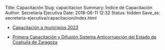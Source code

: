 Title: Capacitación
Slug: capacitacion
Summary: Índice de Capacitación
Author: Secretaría Ejecutiva
Date: 2018-06-11 12:32
Status: hidden
Save_as: secretaria-ejecutiva/capacitacion/index.html


* [Capacitación a municipios 2023](capacitacion-municipios-2023/)


* [Primera Capacitación y Difusión Sistema Anticorrupción del Estado de Coahuila de Zaragoza](2018-05-primera-capacitacion-y-difusion/)


